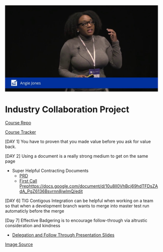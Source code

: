 ![working cross-functionally](angieJonesInspiration.jpg)
# Industry Collaboration Project

[Course Repo](https://github.com/Make-School-Courses/SPD-2.1-Industry-Collaboration-Project)

[Course Tracker](https://docs.google.com/spreadsheets/d/19eUZSsXGDw89uCwRQXI0vGzw_P0WqstopeJGF__A00A/)

[DAY 1] You have to proven that you made value before you ask for value back.

[DAY 2] Using a document is a really strong medium to get on the same page
- Super Helpful Contracting Documents
    - [PRD](https://docs.google.com/document/d/1yBeXWSXYcN7VtEzTlTCgGNmziu5SyA0uuzCjQ_5AYNE/edit#heading=h.xwa1eewr0yya)
    - [First Call Prep]()https://docs.google.com/document/d/10u8lI0VhBcj69hdTFDsZAdA_PgZ6136Bsvrnn8jwlmQ/edit

[DAY 6] TIG Contigous Integration can be helpful when working on a team so that when a development branch wants to merge into master test run automaticly before the merge 

[Day 7] Effective Badgering is to 
encourage follow-through via altrustic consideration and kindness
- [Delegation and Follow Through Presentation Slides](https://docs.google.com/presentation/d/1PuHmtxsSTUmy1tYqYqWxz5AdmbupF8v6xAsa94XYHoc/edit)

[Image Source](https://www.google.com/url?sa=i&source=images&cd=&ved=2ahUKEwiEgPS8oabkAhVQrZ4KHY4EBWEQjRx6BAgBEAQ&url=%2Furl%3Fsa%3Di%26source%3Dimages%26cd%3D%26ved%3D%26url%3Dhttps%253A%252F%252Fwww.youtube.com%252Fwatch%253Fv%253DDBIIYffIfv8%26psig%3DAOvVaw1N8lGF7tJO_TuOA57axXhb%26ust%3D1567105419720638&psig=AOvVaw1N8lGF7tJO_TuOA57axXhb&ust=1567105419720638)
